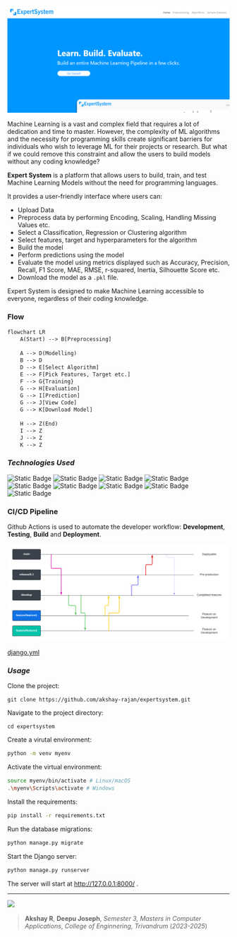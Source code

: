 ![alt text](./others/screenshot.png)

Machine Learning is a vast and complex field that requires a lot of dedication and time to master. 
However, the complexity of ML algorithms and the necessity for programming skills create
significant barriers for individuals who wish to leverage ML for their projects or research. 
But what if we could remove this constraint and allow the users to build models without any coding knowledge?

**Expert System** is a platform that allows users to build, train, and test Machine Learning Models without the need for programming languages. 

It provides a user-friendly interface where users can:

- Upload Data
- Preprocess data by performing Encoding, Scaling, Handling Missing Values etc.
- Select a Classification, Regression or Clustering algorithm
- Select features, target and hyperparameters for the algorithm
- Build the model
- Perform predictions using the model
- Evaluate the model using metrics displayed such as Accuracy, Precision, Recall, F1 Score, MAE, RMSE, r-squared, Inertia, Silhouette Score etc.
- Download the model as a `.pkl` file.

Expert System is designed to make Machine Learning accessible to everyone, regardless of their coding knowledge. 

### Flow

```mermaid
flowchart LR
    A(Start) --> B[Preprocessing]

    A --> D(Modelling)
    B --> D
    D --> E[Select Algorithm]
    E --> F[Pick Features, Target etc.]
    F --> G{Training}
    G --> H[Evaluation]
    G --> I[Prediction]
    G --> J[View Code]
    G --> K[Download Model]

    H --> Z(End)
    I --> Z
    J --> Z
    K --> Z    
```


### *Technologies Used*

![Static Badge](https://img.shields.io/badge/-Django-darkgreen?style=for-the-badge&logo=django)
![Static Badge](https://img.shields.io/badge/-JavaScript-white?style=for-the-badge&logo=javascript)
![Static Badge](https://img.shields.io/badge/-d3.js-orange?style=for-the-badge&logo=javascript)
![Static Badge](https://img.shields.io/badge/-plotly.js-navy?style=for-the-badge&logo=javascript)
![Static Badge](https://img.shields.io/badge/-Scikit_Learn-blue?style=for-the-badge&logo=scikit-learn)
![Static Badge](https://img.shields.io/badge/-pandas-purple?style=for-the-badge&logo=pandas)
![Static Badge](https://img.shields.io/badge/-numpy-cyan?style=for-the-badge&logo=numpy)
![Static Badge](https://img.shields.io/badge/-prism.js-black?style=for-the-badge&logo=javascript)
![Static Badge](https://img.shields.io/badge/-bootstrap-white?style=for-the-badge&logo=bootstrap)

### CI/CD Pipeline

Github Actions is used to automate the developer workflow:
**Development**, **Testing**, **Build** and **Deployment**.

![alt](./others/Workflow.png)

[django.yml](.github/workflows/django.yml)

<!-- > Github Actions **Listen** to Github **Events**, such as a PR, Contributor addition etc. -->
<!-- > The Event **Triggers a Workflow**, which contain **Actions**, for example Sorting, Labelling, Assignment to someone etc. -->
<!-- [django.yml](.github/workflows/django.yml) -->

### *Usage*

Clone the project:
```
git clone https://github.com/akshay-rajan/expertsystem.git
```
Navigate to the project directory:
```
cd expertsystem
```
Create a virutal environment:
```bash
python -m venv myenv
```
Activate the virtual environment:
```bash
source myenv/bin/activate # Linux/macOS
.\myenv\Scripts\activate # Windows
```
Install the requirements:
```bash
pip install -r requirements.txt
```
Run the database migrations:
```bash
python manage.py migrate
```
Start the Django server:
```bash
python manage.py runserver
```
The server will start at http://127.0.0.1:8000/ .


---

<a href="https://github.com/akshay-rajan/expertsystem/graphs/contributors">
  <img src="https://contrib.rocks/image?repo=akshay-rajan/expertsystem" />
</a>

> **Akshay R**,
>**Deepu Joseph**,
>*Semester 3, Masters in Computer Applications*,
>*College of Enginnering, Trivandrum*
>(*2023-2025*)

